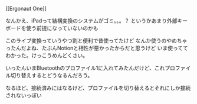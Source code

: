 [[Ergonaut One]]

なんかえ、iPadって結構変換のシステムがゴミ。。。？
というかあまり外部キーボードを使う前提になっていないのかも


このライブ変換っていうやつ割と便利で昔使ってたけど
なんか使うのやめちゃったんだよね、たぶんNotionと相性が悪かったからだと思うけど
いま使っててわかった。けっこうめんどくさい。



いったんいまBluetoothのプロファイル1に入れてみたんだけど、これプロファイル切り替えするとどうなるんだろう。

なるほど、接続済みにはなるけど、プロファイルを切り替えるとそれにしか接続されないっぽい